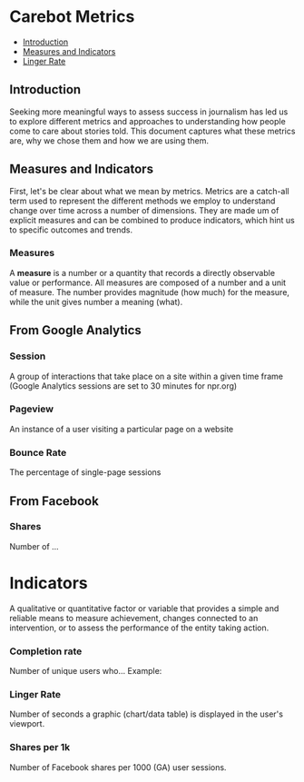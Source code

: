 # Carebot Metrics

* [Introduction](#introduction)
* [Measures and Indicators](#measures-and-indicators)
* [Linger Rate](#linger-rate)

## Introduction

Seeking more meaningful ways to assess success in journalism has led us to explore different metrics and approaches to understanding how people come to care about stories told. This document captures what these metrics are, why we chose them and how we are using them.

## Measures and Indicators

First, let's be clear about what we mean by metrics. Metrics are a catch-all term used to represent the different methods we employ to understand change over time across a number of dimensions. They are made um of explicit measures and can be combined to produce indicators, which hint us to specific outcomes and trends.

### Measures
A **measure** is a number or a quantity that records a directly observable value or performance. All measures are composed of a number and a unit of measure. The number provides magnitude (how much) for the measure, while the unit gives number a meaning (what).

## From Google Analytics

### Session
A group of interactions that take place on a site within a given time frame (Google Analytics sessions are set to 30 minutes for npr.org)

### Pageview
An instance of a user visiting a particular page on a website

### Bounce Rate
The percentage of single-page sessions

## From Facebook

### Shares
Number of ...


# Indicators
A qualitative or quantitative factor or variable that provides a simple and reliable means to measure achievement, changes connected to an intervention, or to assess the performance of the entity taking action.

### Completion rate
Number of unique users who...
Example:

### Linger Rate
Number of seconds a graphic (chart/data table) is displayed in the user's viewport.

### Shares per 1k
Number of Facebook shares per 1000 (GA) user sessions.
